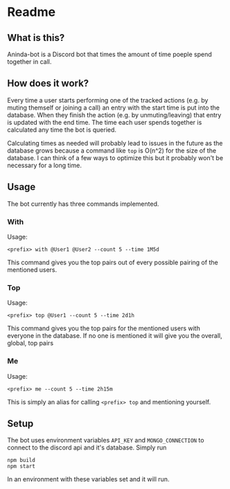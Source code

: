 # Readme
## What is this? 
Aninda-bot is a Discord bot that times the amount of time poeple spend together in call. 

## How does it work?
Every time a user starts performing one of the tracked actions (e.g. by muting themself or joining a call) an entry with the start time is put into the database. When they finish the action (e.g. by unmuting/leaving) that entry is updated with the end time. The time each user spends together is calculated any time the bot is queried. 

Calculating times as needed will probably lead to issues in the future as the database grows because a command like `top` is O(n^2) for the size of the database. I can think of a few ways to optimize this but it probably won't be necessary for a long time. 


## Usage
The bot currently has three commands implemented.
### With
Usage:
```
<prefix> with @User1 @User2 --count 5 --time 1M5d
```
This command gives you the top pairs out of every possible pairing of the mentioned users. 

### Top
Usage:
```
<prefix> top @User1 --count 5 --time 2d1h
```
This command gives you the top pairs for the mentioned users with everyone in the database. If no one is mentioned it will give you the overall, global, top pairs

### Me
Usage:
```
<prefix> me --count 5 --time 2h15m
```

This is simply an alias for calling `<prefix> top` and mentioning yourself.



## Setup
The bot uses environment variables `API_KEY` and `MONGO_CONNECTION` to connect to the discord api and it's database. Simply run 
```
npm build
npm start
```
In an environment with these variables set and it will run. 

